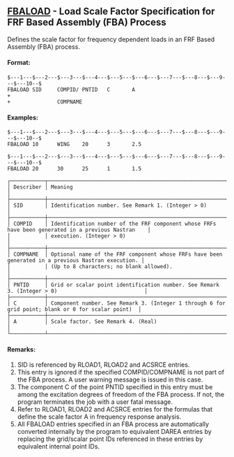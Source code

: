 ## [FBALOAD](https://nexus.hexagon.com/documentationcenter/bundle/MSC_Nastran_2022.4/page/Nastran_Combined_Book/qrg/bulkfgil/TOC.FBALOAD.xhtml) - Load Scale Factor Specification for FRF Based Assembly (FBA) Process

Defines the scale factor for frequency dependent loads in an FRF Based Assembly (FBA) process.

#### Format:

```nastran
$---1---$---2---$---3---$---4---$---5---$---6---$---7---$---8---$---9---$---10--$
FBALOAD SID     COMPID/ PNTID   C       A                               +       
+               COMPNAME                                                        
```

#### Examples:

```nastran
$---1---$---2---$---3---$---4---$---5---$---6---$---7---$---8---$---9---$---10--$
FBALOAD 10      WING    20      3       2.5                                     
```

```nastran
$---1---$---2---$---3---$---4---$---5---$---6---$---7---$---8---$---9---$---10--$
FBALOAD 20      30      25      1       1.5                                     
```

```text
┌───────────┬────────────────────────────────────────────────────────────────────────────────────────────────────┐
│ Describer │ Meaning                                                                                            │
├───────────┼────────────────────────────────────────────────────────────────────────────────────────────────────┤
│ SID       │ Identification number. See Remark 1. (Integer > 0)                                                 │
├───────────┼────────────────────────────────────────────────────────────────────────────────────────────────────┤
│ COMPID    │ Identification number of the FRF component whose FRFs have been generated in a previous Nastran    │
│           │ execution. (Integer > 0)                                                                           │
├───────────┼────────────────────────────────────────────────────────────────────────────────────────────────────┤
│ COMPNAME  │ Optional name of the FRF component whose FRFs have been generated in a previous Nastran execution. │
│           │ (Up to 8 characters; no blank allowed).                                                            │
├───────────┼────────────────────────────────────────────────────────────────────────────────────────────────────┤
│ PNTID     │ Grid or scalar point identification number. See Remark 3. (Integer > 0)                            │
├───────────┼────────────────────────────────────────────────────────────────────────────────────────────────────┤
│ C         │ Component number. See Remark 3. (Integer 1 through 6 for grid point; blank or 0 for scalar point)  │
├───────────┼────────────────────────────────────────────────────────────────────────────────────────────────────┤
│ A         │ Scale factor. See Remark 4. (Real)                                                                 │
└───────────┴────────────────────────────────────────────────────────────────────────────────────────────────────┘
```

#### Remarks:

1. SID is referenced by RLOAD1, RLOAD2 and ACSRCE entries.
2. This entry is ignored if the specified COMPID/COMPNAME is not part of the FBA process. A user warning message is issued in this case.
3. The component C of the point PNTID specified in this entry must be among the excitation degrees of freedom of the FBA process. If not, the program terminates the job with a user fatal message.
4. Refer to RLOAD1, RLOAD2 and ACSRCE entries for the formulas that define the scale factor A in frequency response analysis.
5. All FBALOAD entries specified in an FBA process are automatically converted internally by the program to equivalent DAREA entries by replacing the grid/scalar point IDs referenced in these entries by equivalent internal point IDs.
